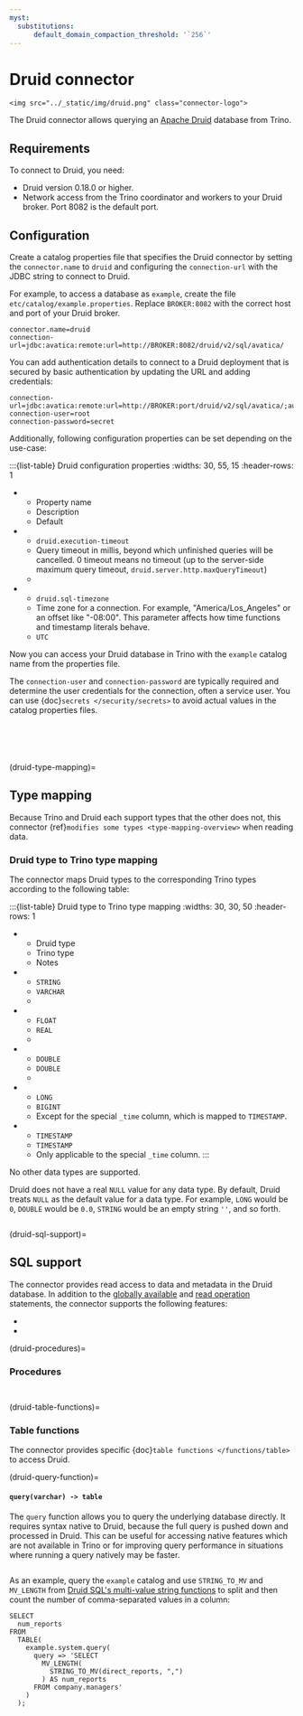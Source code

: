 ```yaml
---
myst:
  substitutions:
      default_domain_compaction_threshold: '`256`'
---
```


# Druid connector

```{raw} html
<img src="../_static/img/druid.png" class="connector-logo">
```

The Druid connector allows querying an [Apache Druid](https://druid.apache.org/)
database from Trino.

## Requirements

To connect to Druid, you need:

- Druid version 0.18.0 or higher.
- Network access from the Trino coordinator and workers to your Druid broker.
  Port 8082 is the default port.

## Configuration

Create a catalog properties file that specifies the Druid connector by setting
the `connector.name` to `druid` and configuring the `connection-url` with
the JDBC string to connect to Druid.

For example, to access a database as `example`, create the file
`etc/catalog/example.properties`. Replace `BROKER:8082` with the correct
host and port of your Druid broker.

```properties
connector.name=druid
connection-url=jdbc:avatica:remote:url=http://BROKER:8082/druid/v2/sql/avatica/
```

You can add authentication details to connect to a Druid deployment that is
secured by basic authentication by updating the URL and adding credentials:

```properties
connection-url=jdbc:avatica:remote:url=http://BROKER:port/druid/v2/sql/avatica/;authentication=BASIC
connection-user=root
connection-password=secret
```

Additionally, following configuration properties can be set depending on the use-case:

:::{list-table} Druid configuration properties
:widths: 30, 55, 15
:header-rows: 1

* - Property name
  - Description
  - Default
* - `druid.execution-timeout`
  - Query timeout in millis, beyond which unfinished queries will be cancelled. 
    0 timeout means no timeout (up to the server-side maximum query timeout, 
    `druid.server.http.maxQueryTimeout`)
  -
* - `druid.sql-timezone`
  - Time zone for a connection. For example, "America/Los_Angeles" or an offset 
    like "-08:00". This parameter affects how time functions and timestamp literals behave.
  - `UTC`

Now you can access your Druid database in Trino with the `example` catalog
name from the properties file.

The `connection-user` and `connection-password` are typically required and
determine the user credentials for the connection, often a service user. You can
use {doc}`secrets </security/secrets>` to avoid actual values in the catalog
properties files.

```{include} jdbc-authentication.fragment
```

```{include} jdbc-common-configurations.fragment
```

```{include} query-comment-format.fragment
```

```{include} jdbc-domain-compaction-threshold.fragment
```

```{include} jdbc-case-insensitive-matching.fragment
```

(druid-type-mapping)=
## Type mapping

Because Trino and Druid each support types that the other does not, this
connector {ref}`modifies some types <type-mapping-overview>` when reading data.

### Druid type to Trino type mapping

The connector maps Druid types to the corresponding Trino types according to the
following table:

:::{list-table} Druid type to Trino type mapping
:widths: 30, 30, 50
:header-rows: 1

* - Druid type
  - Trino type
  - Notes
* - `STRING`
  - `VARCHAR`
  -
* - `FLOAT`
  - `REAL`
  -
* - `DOUBLE`
  - `DOUBLE`
  -
* - `LONG`
  - `BIGINT`
  - Except for the special `_time` column, which is mapped to `TIMESTAMP`.
* - `TIMESTAMP`
  - `TIMESTAMP`
  - Only applicable to the special `_time` column.
:::

No other data types are supported.

Druid does not have a real `NULL` value for any data type. By
default, Druid treats `NULL` as the default value for a data type. For
example, `LONG` would be `0`, `DOUBLE` would be `0.0`, `STRING` would
be an empty string `''`, and so forth.

```{include} jdbc-type-mapping.fragment
```

(druid-sql-support)=
## SQL support

The connector provides read access to data and metadata in the Druid database.
In addition to the [globally available](sql-globally-available) and [read
operation](sql-read-operations) statements, the connector supports the following
features:

- [](druid-procedures)
- [](druid-table-functions)

(druid-procedures)=
### Procedures

```{include} jdbc-procedures-flush.fragment
```
```{include} procedures-execute.fragment
```

(druid-table-functions)=
### Table functions

The connector provides specific {doc}`table functions </functions/table>` to
access Druid.

(druid-query-function)=
#### `query(varchar) -> table`

The `query` function allows you to query the underlying database directly. It
requires syntax native to Druid, because the full query is pushed down and
processed in Druid. This can be useful for accessing native features which are
not available in Trino or for improving query performance in situations where
running a query natively may be faster.

```{include} query-passthrough-warning.fragment
```

As an example, query the `example` catalog and use `STRING_TO_MV` and
`MV_LENGTH` from [Druid SQL's multi-value string functions](https://druid.apache.org/docs/latest/querying/sql-multivalue-string-functions.html)
to split and then count the number of comma-separated values in a column:

```
SELECT
  num_reports
FROM
  TABLE(
    example.system.query(
      query => 'SELECT
        MV_LENGTH(
          STRING_TO_MV(direct_reports, ",")
        ) AS num_reports
      FROM company.managers'
    )
  );
```

```{include} query-table-function-ordering.fragment
```
